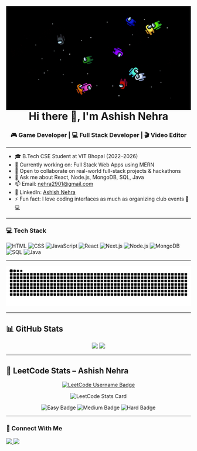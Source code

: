 <img align="right" alt="Coding" width="600" src="Among US.gif">

---

<h1 align="center">Hi there 👋, I'm Ashish Nehra</h1>
<h3 align="center">🎮 Game Developer | 💻 Full Stack Developer | 🎬 Video Editor</h3>

---

- 🎓 B.Tech CSE Student at VIT Bhopal (2022–2026)  
- 🔭 Currently working on: Full Stack Web Apps using MERN  
- 👯 Open to collaborate on real-world full-stack projects & hackathons  
- 💬 Ask me about React, Node.js, MongoDB, SQL, Java  
- 📫 Email: nehra2901@gmail.com  
- 💼 LinkedIn: [Ashish Nehra](https://www.linkedin.com/in/ashishnehra1/)  
- ⚡ Fun fact: I love coding interfaces as much as organizing club events 🎨💻  

---

### 💻 Tech Stack

![HTML](https://img.shields.io/badge/HTML-E34F26?style=flat&logo=html5&logoColor=white)
![CSS](https://img.shields.io/badge/CSS-1572B6?style=flat&logo=css3&logoColor=white)
![JavaScript](https://img.shields.io/badge/JavaScript-F7DF1E?style=flat&logo=javascript&logoColor=black)
![React](https://img.shields.io/badge/React-61DAFB?style=flat&logo=react&logoColor=black)
![Next.js](https://img.shields.io/badge/Next.js-000000?style=flat&logo=next.js&logoColor=white)
![Node.js](https://img.shields.io/badge/Node.js-339933?style=flat&logo=node.js&logoColor=white)
![MongoDB](https://img.shields.io/badge/MongoDB-4EA94B?style=flat&logo=mongodb&logoColor=white)
![SQL](https://img.shields.io/badge/SQL-4479A1?style=flat&logo=postgresql&logoColor=white)
![Java](https://img.shields.io/badge/Java-ED8B00?style=flat&logo=java&logoColor=white)

---



![GitHub Snake](https://github.com/AshishNehra29/AshishNehra29/blob/output/github-contribution-grid-snake-dark.svg)



---

## 📊 GitHub Stats

<p align="center">
  <img src="https://github-readme-stats.vercel.app/api?username=AshishNehra29&show_icons=true&count_private=true&theme=react" height="160" />
  <img src="https://github-readme-stats.vercel.app/api/top-langs/?username=AshishNehra29&layout=compact&theme=react" height="160"/>
</p>

---

## 🧠 LeetCode Stats – Ashish Nehra

<p align="center">
  <a href="https://leetcode.com/u/AshishNehra29/" target="_blank">
    <img src="https://img.shields.io/badge/LeetCode-AshishNehra29-blue.svg?style=for-the-badge&logo=leetcode&logoColor=yellow" alt="LeetCode Username Badge"/>
  </a>
</p>

<p align="center">
  <img src="https://leetcard.jacoblin.cool/AshishNehra29?theme=dark&font=Fira+Code&ext=heatmap" alt="LeetCode Stats Card" />
</p>

<p align="center">
  <img src="https://img.shields.io/badge/Easy-150-green?style=for-the-badge&logo=leetcode&logoColor=white" alt="Easy Badge" />
  <img src="https://img.shields.io/badge/Medium-100-orange?style=for-the-badge&logo=leetcode&logoColor=white" alt="Medium Badge" />
  <img src="https://img.shields.io/badge/Hard-50-red?style=for-the-badge&logo=leetcode&logoColor=white" alt="Hard Badge" />
</p>

---

### 🤝 Connect With Me

<a href="https://www.linkedin.com/in/ashishnehra1/">
  <img src="https://img.shields.io/badge/LinkedIn-blue?style=flat&logo=linkedin&logoColor=white">
</a>
<a href="https://mail.google.com/mail/?view=cm&fs=1&to=nehra2901@gmail.com target="_blank">
  <img src="https://img.shields.io/badge/Email-D14836?style=flat&logo=gmail&logoColor=white">
</a>
